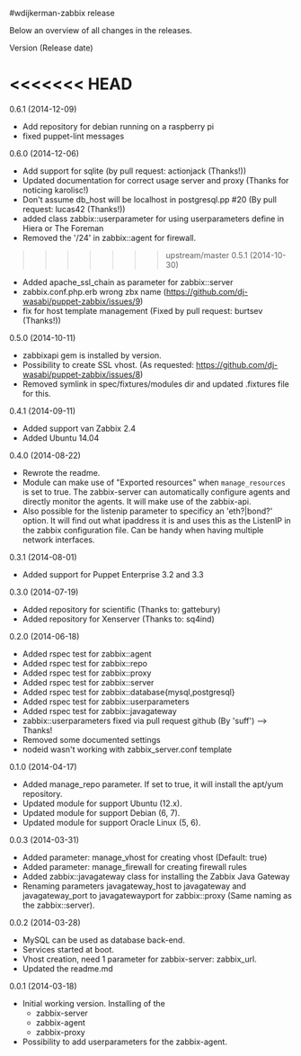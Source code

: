#wdijkerman-zabbix release

Below an overview of all changes in the releases.

Version (Release date)

<<<<<<< HEAD
=======
0.6.1   (2014-12-09)

  * Add repository for debian running on a raspberry pi
  * fixed puppet-lint messages

0.6.0   (2014-12-06)

  * Add support for sqlite (by pull request: actionjack (Thanks!))
  * Updated documentation for correct usage server and proxy (Thanks for noticing karolisc!)
  * Don't assume db_host will be localhost in postgresql.pp #20 (By pull request: lucas42 (Thanks!))
  * added class zabbix::userparameter for using userparameters define in Hiera or The Foreman
  * Removed the '/24' in zabbix::agent for firewall.

>>>>>>> upstream/master
0.5.1	(2014-10-30)

  * Added apache_ssl_chain as parameter for zabbix::server
  * zabbix.conf.php.erb wrong zbx name (https://github.com/dj-wasabi/puppet-zabbix/issues/9)
  * fix for host template management (Fixed by pull request: burtsev (Thanks!))

0.5.0	(2014-10-11)

  * zabbixapi gem is installed by version.
  * Possibility to create SSL vhost. (As requested: https://github.com/dj-wasabi/puppet-zabbix/issues/8)
  * Removed symlink in spec/fixtures/modules dir and updated .fixtures file for this.


0.4.1   (2014-09-11)

  * Added support van Zabbix 2.4
  * Added Ubuntu 14.04

0.4.0   (2014-08-22)

  * Rewrote the readme.
  * Module can make use of "Exported resources" when `manage_resources` is set to true. The zabbix-server can automatically configure agents and directly monitor the agents. It will make use of the zabbix-api.
  * Also possible for the listenip parameter to specificy an 'eth?|bond?' option. It will find out what ipaddress it is and uses this as the ListenIP in the zabbix configuration file. Can be handy when having multiple network interfaces.

0.3.1  (2014-08-01)

  * Added support for Puppet Enterprise 3.2 and 3.3

0.3.0  (2014-07-19)

  * Added repository for scientific (Thanks to: gattebury)
  * Added repository for Xenserver (Thanks to: sq4ind)

0.2.0  (2014-06-18)

  * Added rspec test for zabbix::agent
  * Added rspec test for zabbix::repo
  * Added rspec test for zabbix::proxy
  * Added rspec test for zabbix::server
  * Added rspec test for zabbix::database{mysql,postgresql}
  * Added rspec test for zabbix::userparameters
  * Added rspec test for zabbix::javagateway
  * zabbix::userparameters fixed via pull request github (By 'suff')  --> Thanks!
  * Removed some documented settings
  * nodeid wasn't working with zabbix_server.conf template

0.1.0  (2014-04-17)

  * Added manage_repo parameter. If set to true, it will install the apt/yum repository.
  * Updated module for support Ubuntu (12.x).
  * Updated module for support Debian (6, 7).
  * Updated module for support Oracle Linux (5, 6).

0.0.3  (2014-03-31)

  * Added parameter: manage_vhost for creating vhost (Default: true)
  * Added parameter: manage_firewall for creating firewall rules
  * Added zabbix::javagateway class for installing the Zabbix Java Gateway
  * Renaming parameters javagateway_host to javagateway and javagateway_port to javagatewayport for zabbix::proxy (Same naming as the zabbix::server).

0.0.2  (2014-03-28)

  * MySQL can be used as database back-end.
  * Services started at boot.
  * Vhost creation, need 1 parameter for zabbix-server: zabbix_url.
  * Updated the readme.md

0.0.1 (2014-03-18)

  * Initial working version. Installing of the 
    * zabbix-server
    * zabbix-agent
    * zabbix-proxy
  * Possibility to add userparameters for the zabbix-agent.
